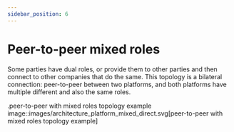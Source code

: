 ```yaml
---
sidebar_position: 6
---
```


# Peer-to-peer mixed roles

Some parties have dual roles, or provide them to other parties and then connect to other companies that do the same.
This topology is a bilateral connection: peer-to-peer between two platforms,
and both platforms have multiple different and also the same roles.

.peer-to-peer with mixed roles topology example
image::images/architecture_platform_mixed_direct.svg[peer-to-peer with mixed roles topology example]
